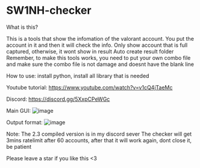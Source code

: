 # SW1NH-checker
What is this? 

This is a tools that show the infomation of the valorant account. You put the account in it and then it will check the info. 
Only show account that is full captured, otherwise, it wont show in result
Auto create result folder
Remember, to make this tools works, you need to put your own combo file and make sure the combo file is not damage and doesnt have the blank line

How to use: install python, install all library that is needed

Youtube tutorial: 
https://www.youtube.com/watch?v=v1cQ4jTaeMc

Discord:
https://discord.gg/5XxpCPeWGc
 
 Main GUI:
![image](https://user-images.githubusercontent.com/91546664/189028782-1d90ed74-fb63-4848-8f0e-0017d2f12aba.png)

Output format:
![image](https://user-images.githubusercontent.com/91546664/189029052-55af9b07-6381-4598-a9d8-ba02c4a6691a.png)

Note: The 2.3 compiled version is in my discord sever
      The checker will get 3mins ratelimit after 60 accounts, after that it will work again, dont close it, be patient
      
Please leave a star if you like this <3


